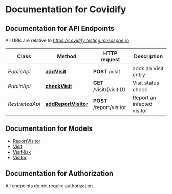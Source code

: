 # Documentation for Covidify

<a name="documentation-for-api-endpoints"></a>
## Documentation for API Endpoints

All URIs are relative to *https://covidify.testing.mesosphe.re*

Class | Method | HTTP request | Description
------------ | ------------- | ------------- | -------------
*PublicApi* | [**addVisit**](Apis/PublicApi.md#addvisit) | **POST** /visit | adds an Visit entry
*PublicApi* | [**checkVisit**](Apis/PublicApi.md#checkvisit) | **GET** /visit/{visitID} | Visit status check
*RestrictedApi* | [**addReportVisitor**](Apis/RestrictedApi.md#addreportvisitor) | **POST** /report/visitor | Report an infected visitor


<a name="documentation-for-models"></a>
## Documentation for Models

 - [ReportVisitor](.//Models/ReportVisitor.md)
 - [Visit](.//Models/Visit.md)
 - [VisitRisk](.//Models/VisitRisk.md)
 - [Visitor](.//Models/Visitor.md)


<a name="documentation-for-authorization"></a>
## Documentation for Authorization

All endpoints do not require authorization.
